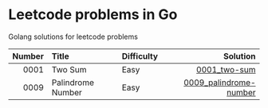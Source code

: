 # Leetcode problems in Go
Golang solutions for leetcode problems 

|Number|Title|Difficulty|Solution|
|-----:|:----|:---------|-------:|
|0001|Two Sum|Easy|[0001_two-sum](0001_two-sum)|
|0009|Palindrome Number|Easy|[0009_palindrome-number](0009_palindrome-number)|
